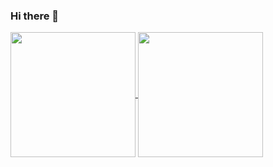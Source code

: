 ### Hi there 👋
<a href="https://huyenngn.github.io/portfolio/">
  <img height=200 align="center" src="https://github-readme-stats.vercel.app/api?username=huyenngn&show_icons=true&theme=transparent" />
</a>
<a href="https://huyenngn.github.io/portfolio/">
  <img height=200 align="center" src="https://github-readme-stats.vercel.app/api/top-langs/?username=huyenngn&layout=compact&theme=transparent&exclude_repo=programming-humanoid-robot-in-python,robocup&card_width=320" />
</a>
